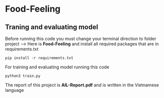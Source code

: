 # Food-Feeling
## Traning and evaluating model
Before running this code you must change your terminal direction to folder project --> Here is **Food-Feeling** and install all required packages that are in requirements.txt

`pip install -r requirements.txt`

For training and evaluating model running this code

`python3 train.py`

The report of this project is **AIL-Report.pdf** and is written in the Vietnamese language
